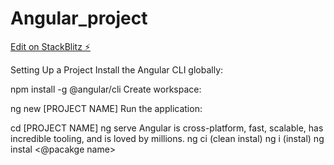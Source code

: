 # Angular_project

[Edit on StackBlitz ⚡️](https://stackblitz.com/edit/stackblitz-starters-2hulvo)

Setting Up a Project
Install the Angular CLI globally:

npm install -g @angular/cli
Create workspace:

ng new [PROJECT NAME]
Run the application:

cd [PROJECT NAME]
ng serve
Angular is cross-platform, fast, scalable, has incredible tooling, and is loved by millions.
ng ci (clean instal)
ng i (instal)
ng instal <@pacakge name>
